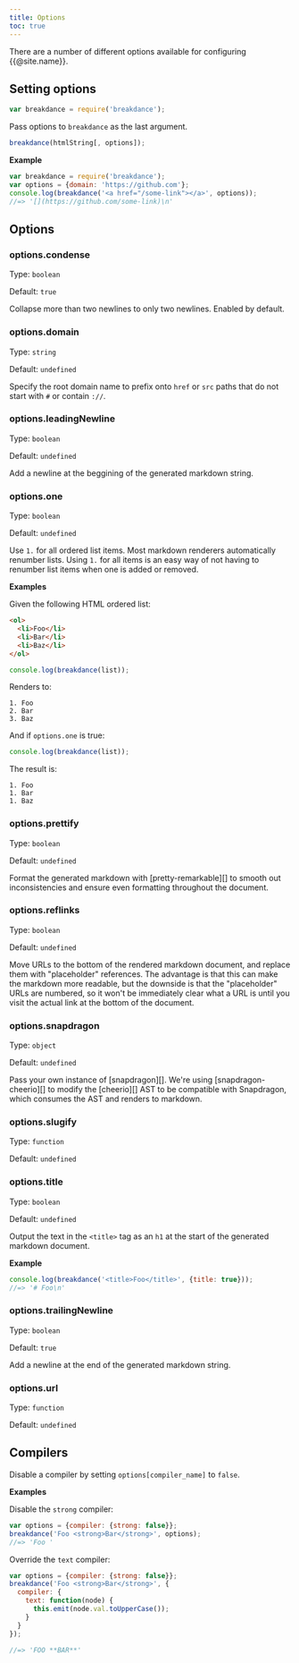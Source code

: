 ```yaml
---
title: Options
toc: true
---
```


There are a number of different options available for configuring {{@site.name}}.

## Setting options

```js
var breakdance = require('breakdance');
```

Pass options to `breakdance` as the last argument.

```js
breakdance(htmlString[, options]);
```

**Example**

```js
var breakdance = require('breakdance');
var options = {domain: 'https://github.com'};
console.log(breakdance('<a href="/some-link"></a>', options));
//=> '[](https://github.com/some-link)\n'
```

## Options

### options.condense

Type: `boolean`

Default: `true`

Collapse more than two newlines to only two newlines. Enabled by default.

### options.domain

Type: `string`

Default: `undefined`

Specify the root domain name to prefix onto `href` or `src` paths that do not start with `#` or contain `://`.

### options.leadingNewline

Type: `boolean`

Default: `undefined`

Add a newline at the beggining of the generated markdown string.


### options.one

Type: `boolean`

Default: `undefined`

Use `1.` for all ordered list items. Most markdown renderers automatically renumber lists. Using `1.` for all items is an easy way of not having to renumber list items when one is added or removed.

**Examples**

Given the following HTML ordered list:

```html
<ol>
  <li>Foo</li>
  <li>Bar</li>
  <li>Baz</li>
</ol>
```

```js
console.log(breakdance(list));
```

Renders to:

```
1. Foo
2. Bar
3. Baz
```

And if `options.one` is true:

```js
console.log(breakdance(list));
```

The result is:

```
1. Foo
1. Bar
1. Baz
```

### options.prettify

Type: `boolean`

Default: `undefined`

Format the generated markdown with [pretty-remarkable][] to smooth out inconsistencies and ensure even formatting throughout the document.

### options.reflinks

Type: `boolean`

Default: `undefined`

Move URLs to the bottom of the rendered markdown document, and replace them with "placeholder" references. The advantage is that this can make the markdown more readable, but the downside is that the "placeholder" URLs are numbered, so it won't be immediately clear what a URL is until you visit the actual link at the bottom of the document.

### options.snapdragon

Type: `object`

Default: `undefined`

Pass your own instance of [snapdragon][]. We're using [snapdragon-cheerio][] to modify the [cheerio][] AST to be compatible with Snapdragon, which consumes the AST and renders to markdown.

### options.slugify

Type: `function`

Default: `undefined`


### options.title

Type: `boolean`

Default: `undefined`

Output the text in the `<title>` tag as an `h1` at the start of the generated markdown document.

**Example**

```js
console.log(breakdance('<title>Foo</title>', {title: true}));
//=> '# Foo\n'
```

### options.trailingNewline

Type: `boolean`

Default: `true`

Add a newline at the end of the generated markdown string.


### options.url

Type: `function`

Default: `undefined`


## Compilers

Disable a compiler by setting `options[compiler_name]` to `false`.

**Examples**

Disable the `strong` compiler:

```js
var options = {compiler: {strong: false}};
breakdance('Foo <strong>Bar</strong>', options);
//=> 'Foo '
```

Override the `text` compiler:

```js
var options = {compiler: {strong: false}};
breakdance('Foo <strong>Bar</strong>', {
  compiler: {
    text: function(node) {
      this.emit(node.val.toUpperCase());
    }
  }
});

//=> 'FOO **BAR**'
```
